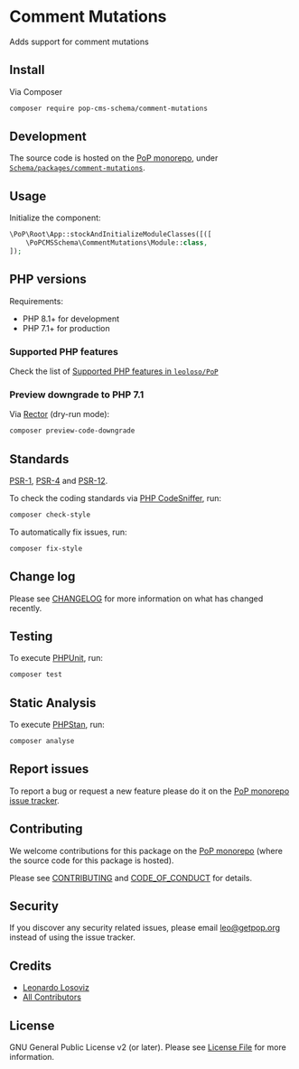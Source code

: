 # Comment Mutations

<!--
[![Build Status][ico-travis]][link-travis]
[![Quality Score][ico-code-quality]][link-code-quality]
[![Software License][ico-license]](LICENSE.md)
[![Latest Version on Packagist][ico-version]][link-packagist]
[![Coverage Status][ico-scrutinizer]][link-scrutinizer]
[![Total Downloads][ico-downloads]][link-downloads]
-->

Adds support for comment mutations

## Install

Via Composer

``` bash
composer require pop-cms-schema/comment-mutations
```

## Development

The source code is hosted on the [PoP monorepo](https://github.com/leoloso/PoP), under [`Schema/packages/comment-mutations`](https://github.com/leoloso/PoP/tree/master/layers/Schema/packages/comment-mutations).

## Usage

Initialize the component:

``` php
\PoP\Root\App::stockAndInitializeModuleClasses([([
    \PoPCMSSchema\CommentMutations\Module::class,
]);
```

## PHP versions

Requirements:

- PHP 8.1+ for development
- PHP 7.1+ for production

### Supported PHP features

Check the list of [Supported PHP features in `leoloso/PoP`](https://github.com/leoloso/PoP/blob/master/docs/supported-php-features.md)

### Preview downgrade to PHP 7.1

Via [Rector](https://github.com/rectorphp/rector) (dry-run mode):

```bash
composer preview-code-downgrade
```

## Standards

[PSR-1](https://www.php-fig.org/psr/psr-1), [PSR-4](https://www.php-fig.org/psr/psr-4) and [PSR-12](https://www.php-fig.org/psr/psr-12).

To check the coding standards via [PHP CodeSniffer](https://github.com/squizlabs/PHP_CodeSniffer), run:

``` bash
composer check-style
```

To automatically fix issues, run:

``` bash
composer fix-style
```

## Change log

Please see [CHANGELOG](CHANGELOG.md) for more information on what has changed recently.

## Testing

To execute [PHPUnit](https://phpunit.de/), run:

``` bash
composer test
```

## Static Analysis

To execute [PHPStan](https://github.com/phpstan/phpstan), run:

``` bash
composer analyse
```

## Report issues

To report a bug or request a new feature please do it on the [PoP monorepo issue tracker](https://github.com/leoloso/PoP/issues).

## Contributing

We welcome contributions for this package on the [PoP monorepo](https://github.com/leoloso/PoP) (where the source code for this package is hosted).

Please see [CONTRIBUTING](CONTRIBUTING.md) and [CODE_OF_CONDUCT](CODE_OF_CONDUCT.md) for details.

## Security

If you discover any security related issues, please email leo@getpop.org instead of using the issue tracker.

## Credits

- [Leonardo Losoviz][link-author]
- [All Contributors][link-contributors]

## License

GNU General Public License v2 (or later). Please see [License File](LICENSE.md) for more information.

[ico-version]: https://img.shields.io/packagist/v/pop-cms-schema/comment-mutations.svg?style=flat-square
[ico-license]: https://img.shields.io/badge/license-GPLv2-brightgreen.svg?style=flat-square
[ico-travis]: https://img.shields.io/travis/pop-cms-schema/comment-mutations/master.svg?style=flat-square
[ico-scrutinizer]: https://img.shields.io/scrutinizer/coverage/g/pop-cms-schema/comment-mutations.svg?style=flat-square
[ico-code-quality]: https://img.shields.io/scrutinizer/g/pop-cms-schema/comment-mutations.svg?style=flat-square
[ico-downloads]: https://img.shields.io/packagist/dt/pop-cms-schema/comment-mutations.svg?style=flat-square

[link-packagist]: https://packagist.org/packages/pop-cms-schema/comment-mutations
[link-travis]: https://travis-ci.org/pop-cms-schema/comment-mutations
[link-scrutinizer]: https://scrutinizer-ci.com/g/pop-cms-schema/comment-mutations/code-structure
[link-code-quality]: https://scrutinizer-ci.com/g/pop-cms-schema/comment-mutations
[link-downloads]: https://packagist.org/packages/pop-cms-schema/comment-mutations
[link-author]: https://github.com/leoloso
[link-contributors]: ../../../../../../contributors

